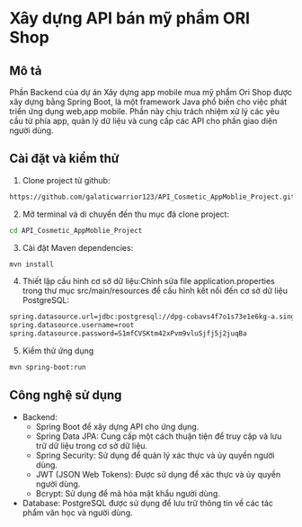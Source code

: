 # Xây dựng API bán mỹ phẩm ORI Shop

## Mô tả 

Phần Backend của dự án Xây dựng app mobile mua mỹ phẩm Ori Shop được xây dựng bằng Spring Boot, là một framework Java phổ biến cho việc phát triển ứng dụng web,app mobile. Phần này chịu trách nhiệm xử lý các yêu cầu từ phía app, quản lý dữ liệu và cung cấp các API cho phần giao diện người dùng.

## Cài đặt và kiểm thử
1. Clone project từ github:
```bash
https://github.com/galaticwarrior123/API_Cosmetic_AppMoblie_Project.git
```
2. Mở terminal và di chuyển đến thu mục đã clone project:
```bash
cd API_Cosmetic_AppMoblie_Project
```
3. Cài đặt Maven dependencies:
```bash
mvn install
```
4. Thiết lập cấu hình cơ sở dữ liệu:Chỉnh sửa file application.properties trong thư mục src/main/resources để cấu hình kết nối đến cơ sở dữ liệu PostgreSQL:
```bash
spring.datasource.url=jdbc:postgresql://dpg-cobavs4f7o1s73e1e6kg-a.singapore-postgres.render.com:5432/cosmetic_mobile_app
spring.datasource.username=root
spring.datasource.password=S1mfCVSKtm42xPvm9vluSjfj5j2juqBa
```
5. Kiểm thử ứng dụng
```bash
mvn spring-boot:run
```

## Công nghệ sử dụng
- Backend: 
    - Spring Boot để xây dựng API cho ứng dụng.
    - Spring Data JPA: Cung cấp một cách thuận tiện để truy cập và lưu trữ dữ liệu trong cơ sở dữ liệu.
    - Spring Security: Sử dụng để quản lý xác thực và ủy quyền người dùng.
    - JWT (JSON Web Tokens): Được sử dụng để xác thực và ủy quyền người dùng.
    - Bcrypt: Sử dụng để mã hóa mật khẩu người dùng.
- Database: PostgreSQL được sử dụng để lưu trữ thông tin về các tác phẩm văn học và người dùng.